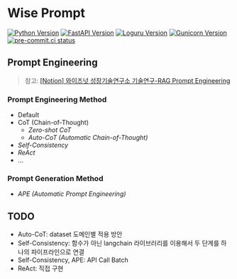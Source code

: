 # Wise Prompt

[![Python Version](https://img.shields.io/badge/python-3.9%20%7C%203.10%20%7C%203.11%20%7C%203.12-blue)](https://www.python.org/downloads/)
[![FastAPI Version](https://img.shields.io/badge/fastapi-0.115.5-yellowgreen)](https://fastapi.tiangolo.com/release-notes/#01110)
[![Loguru Version](https://img.shields.io/badge/loguru-0.7.2-orange)](https://loguru.readthedocs.io/en/stable/project/changelog.html)
[![Gunicorn Version](https://img.shields.io/badge/gunicorn-23.0.0-red)](https://gunicorn.readthedocs.io/en/stable/project/changelog.html)
[![pre-commit.ci status](https://results.pre-commit.ci/badge/github/pre-commit/pre-commit/main.svg)](https://results.pre-commit.ci/latest/github/pre-commit/pre-commit/main)

## Prompt Engineering

> 참고: [[Notion] 와이즈넛 성장기술연구소 기술연구-RAG Prompt Engineering](https://www.notion.so/wisenut/Prompt-Engineering-e6368f6b3aac44ef9cd70d6f5d2afbe6?pvs=4)
>

### Prompt Engineering Method

- Default
- CoT (Chain-of-Thought)
    - _Zero-shot CoT_
    - _Auto-CoT (Automatic Chain-of-Thought)_
- _Self-Consistency_
- _ReAct_
- ...

### Prompt Generation Method

- _APE (Automatic Prompt Engineering)_

## TODO

- Auto-CoT: dataset 도메인별 적용 방안
- Self-Consistency: 함수가 아닌 langchain 라이브러리를 이용해서 두 단계를 하나의 파이프라인으로 연결
- Self-Consistency, APE: API Call Batch
- ReAct: 직접 구현